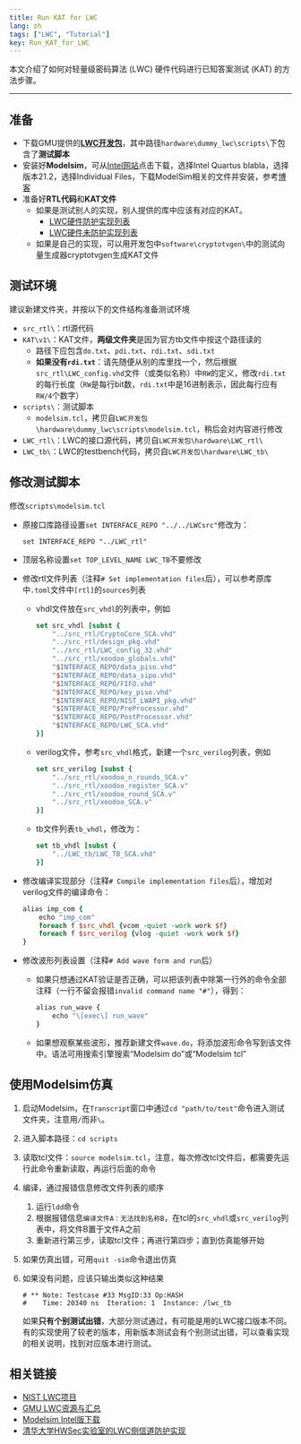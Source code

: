 ```yaml
---
title: Run KAT for LWC
lang: zh
tags: ["LWC", "Tutorial"]
key: Run_KAT_for_LWC
---
```


本文介绍了如何对轻量级密码算法 (LWC) 硬件代码进行已知答案测试 (KAT) 的方法步骤。

<!--more-->

---

## 准备

- 下载GMU提供的[**LWC开发包**](https://github.com/GMUCERG/LWC/releases)，其中路径`hardware\dummy_lwc\scripts\`下包含了**测试脚本**
- 安装好**Modelsim**，可从[Intel网站](https://www.intel.com/content/www/us/en/software/programmable/quartus-prime/model-sim.html)点击下载，选择Intel Quartus blabla，选择版本21.2，选择Individual Files，下载ModelSim相关的文件并安装，参考[博客](https://blog.csdn.net/qq_39021670/article/details/124967506)
- 准备好**RTL代码**和**KAT文件**
  - 如果是测试别人的实现，别人提供的库中应该有对应的KAT。
    - [LWC硬件防护实现列表](https://cryptography.gmu.edu/athena/LWC/LWC_Finalists_protected_HW_implementations.html)
    - [LWC硬件未防护实现列表](https://cryptography.gmu.edu/athena/LWC/LWC_Finalists_unprotected_HW_implementations.html)
  - 如果是自己的实现，可以用开发包中`software\cryptotvgen\`中的测试向量生成器cryptotvgen生成KAT文件

## 测试环境

建议新建文件夹，并按以下的文件结构准备测试环境

- `src_rtl\`：rtl源代码
- `KAT\v1\`：KAT文件，**两级文件夹**是因为官方tb文件中按这个路径读的
  - 路径下应包含`do.txt`、`pdi.txt`、`rdi.txt`、`sdi.txt`
  - **如果没有`rdi.txt`**：请先随便从别的库里找一个，然后根据`src_rtl\LWC_config.vhd`文件（或类似名称）中`RW`的定义，修改`rdi.txt`的每行长度（`RW`是每行bit数，`rdi.txt`中是16进制表示，因此每行应有`RW/4`个数字）
- `scripts\`：测试脚本
  - `modelsim.tcl`，拷贝自`LWC开发包\hardware\dummy_lwc\scripts\modelsim.tcl`，稍后会对内容进行修改
- `LWC_rtl\`：LWC的接口源代码，拷贝自`LWC开发包\hardware\LWC_rtl\`
- `LWC_tb\`：LWC的testbench代码，拷贝自`LWC开发包\hardware\LWC_tb\`

## 修改测试脚本

修改`scripts\modelsim.tcl`

- 原接口库路径设置`set INTERFACE_REPO "../../LWCsrc"`修改为：

  ```
  set INTERFACE_REPO "../LWC_rtl"
  ```

- 顶层名称设置`set TOP_LEVEL_NAME LWC_TB`不要修改

- 修改rtl文件列表（注释`# Set implementation files`后），可以参考原库中`.toml`文件中`[rtl]`的`sources`列表

  - vhdl文件放在`src_vhdl`的列表中，例如

    ```tcl
    set src_vhdl [subst {
        "../src_rtl/CryptoCore_SCA.vhd"
        "../src_rtl/design_pkg.vhd"
        "../src_rtl/LWC_config_32.vhd"
        "../src_rtl/xoodoo_globals.vhd"
        "$INTERFACE_REPO/data_piso.vhd"
        "$INTERFACE_REPO/data_sipo.vhd"
        "$INTERFACE_REPO/FIFO.vhd"
        "$INTERFACE_REPO/key_piso.vhd"
        "$INTERFACE_REPO/NIST_LWAPI_pkg.vhd"
        "$INTERFACE_REPO/PreProcessor.vhd"
        "$INTERFACE_REPO/PostProcessor.vhd"
        "$INTERFACE_REPO/LWC_SCA.vhd"
    }]
    ```
  
  - verilog文件，参考`src_vhdl`格式，新建一个`src_verilog`列表，例如
  
    ```tcl
    set src_verilog [subst {
        "../src_rtl/xoodoo_n_rounds_SCA.v"
        "../src_rtl/xoodoo_register_SCA.v"
        "../src_rtl/xoodoo_round_SCA.v"
        "../src_rtl/xoodoo_SCA.v"
    }]
    ```
  
  - tb文件列表`tb_vhdl`，修改为：
  
    ```tcl
    set tb_vhdl [subst {
        "../LWC_tb/LWC_TB_SCA.vhd"
    }]
    ```

- 修改编译实现部分（注释`# Compile implementation files`后），增加对verilog文件的编译命令：

  ```tcl
  alias imp_com {
      echo "imp_com"
      foreach f $src_vhdl {vcom -quiet -work work $f}
      foreach f $src_verilog {vlog -quiet -work work $f}
  }
  ```

- 修改波形列表设置（注释`# Add wave form and run`后）

  - 如果只想通过KAT验证是否正确，可以把该列表中除第一行外的命令全部注释（一行不留会报错`invalid command name "#"`），得到：

    ```tcl
    alias run_wave {
        echo "\[exec\] run_wave"
    }
    ```

  - 如果想观察某些波形，推荐新建文件`wave.do`，将添加波形命令写到该文件中。语法可用搜索引擎搜索“Modelsim do”或“Modelsim tcl”

## 使用Modelsim仿真

1. 启动Modelsim，在`Transcript`窗口中通过`cd "path/to/test"`命令进入测试文件夹，注意用`/`而非`\`。

2. 进入脚本路径：`cd scripts`

3. 读取tcl文件：`source modelsim.tcl`，注意，每次修改tcl文件后，都需要先运行此命令重新读取，再运行后面的命令

4. 编译，通过报错信息修改文件列表的顺序

   1. 运行`ldd`命令
   2. 根据报错信息`编译文件A：无法找到名称B`，在tcl的`src_vhdl`或`src_verilog`列表中，将文件B置于文件A之前
   3. 重新进行第三步，读取tcl文件；再进行第四步；直到仿真能够开始

5. 如果仿真出错，可用`quit -sim`命令退出仿真

6. 如果没有问题，应该只输出类似这种结果

   ```
   # ** Note: Testcase #33 MsgID:33 Op:HASH
   #    Time: 20340 ns  Iteration: 1  Instance: /lwc_tb
   ```

   如果**只有个别测试出错**，大部分测试通过，有可能是用的LWC接口版本不同。有的实现使用了较老的版本，用新版本测试会有个别测试出错，可以查看实现的相关说明，找到对应版本进行测试。

## 相关链接

- [NIST LWC项目](https://csrc.nist.gov/projects/lightweight-cryptography)
- [GMU LWC资源与汇总](https://cryptography.gmu.edu/athena/index.php?id=LWC)
- [Modelsim Intel版下载](https://www.intel.com/content/www/us/en/software-kit/670232/intel-quartus-prime-pro-edition-design-software-version-21-2-for-windows.html)
- [清华大学HWSec实验室的LWC侧信道防护实现](https://github.com/ybhphoenix/THU_HWSec_LWC)
